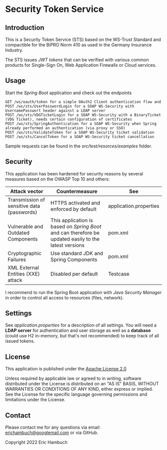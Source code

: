 # Security Token Service

## Introduction

This is a Security Token Service (STS) based on the WS-Trust Standard and compactible for the BiPRO Norm 410 as used in the Germany Insurance Industry.

The STS issues *JWT tokens* that can be verified with various common products for Single-Sign On, Web Application Firewalls or Cloud services.
 
## Usage

Start the *Spring Boot* application and check out the endpoints

```
GET /ws/oauth/token for a simple OAuth2 Client authentication flow and
POST /ws/sts/UserPasswordLogin for a SOAP WS-Security with UsernamePasswort header against a LDAP server
POST /ws/sts/VDGTicketLogin for a SOAP WS-Security with a BinaryTicket (VDG Ticket), needs certain configuration of certificates
POST /ws/sts/SpringAuthentication for a SOAP WS-Security when Spring already performed an authentication (via proxy or SSO)
POST /ws/sts/ValidateToken for a SOAP WS-Security ticket validation
POST /ws/sts/CancelToken for a SOAP WS-Security ticket cancellation
```

Sample requests can be found in the _src/test/resorces/examples_ folder.

## Security

This application has been hardened for security reasons by several measures based on the OWASP Top 10 and others:

| Attack vector | Countermeasure | See |
| ------------- | -------------- | --- |
| Transmission of sensitive data (passwords) | HTTPS activated and enforced by default | application.properties |
| Vulnerable and Outdated Components | This application is based on *Spring Boot* and can therefore be updated easily to the latest versions | pom.xml |
| Cryptographic Failures | Use standard JDK and Spring Components | pom.xml |
| XML External Entities (XXE) attack | Disabled per default | Testcase |

I recommend to run the Spring Boot application with *Java Security Manager* in order to control all access to resources (files, network).

## Settings

See *application.properties* for a description of all settings. You will need a **LDAP server** for authentication and user storage as well as a **database** (could use H2 in-memory, but that's not recommended) to keep track of all issued tokens.

## License

This application is published under the [Apache License 2.0](https://www.apache.org/licenses/LICENSE-2.0.html)

Unless required by applicable law or agreed to in writing, software
distributed under the License is distributed on an "AS IS" BASIS,
WITHOUT WARRANTIES OR CONDITIONS OF ANY KIND, either express or implied.
See the License for the specific language governing permissions and
limitations under the License.

## Contact

Please contact me for any questions via email: [erichambuch@googlemail.com](mailto:erichambuch@googlemail.com) or via GitHub.

Copyright 2022 Eric Hambuch